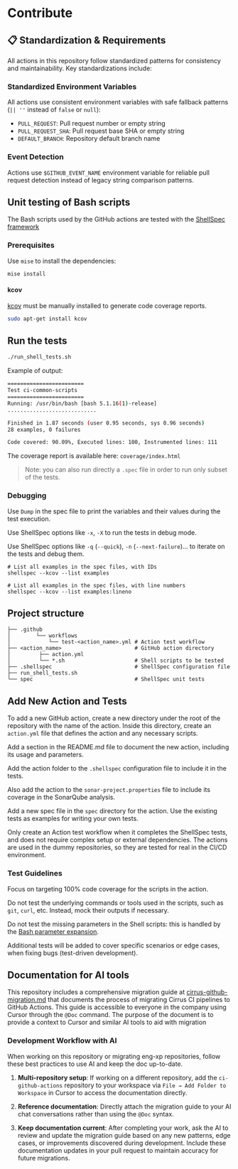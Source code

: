 # Contribute

## 📋 Standardization & Requirements

All actions in this repository follow standardized patterns for consistency and maintainability. Key standardizations include:

### Standardized Environment Variables

All actions use consistent environment variables with safe fallback patterns (`|| ''` instead of `false` or `null`):

- `PULL_REQUEST`: Pull request number or empty string
- `PULL_REQUEST_SHA`: Pull request base SHA or empty string
- `DEFAULT_BRANCH`: Repository default branch name

### Event Detection

Actions use `$GITHUB_EVENT_NAME` environment variable for reliable pull request detection instead of legacy string comparison patterns.

## Unit testing of Bash scripts

The Bash scripts used by the GitHub actions are tested with the [ShellSpec framework](https://github.com/shellspec/shellspec)

### Prerequisites

Use `mise` to install the dependencies:

```bash
mise install
```

#### kcov

[kcov](https://github.com/SimonKagstrom/kcov) must be manually installed to generate code coverage reports.

```bash
sudo apt-get install kcov
```

## Run the tests

```bash
./run_shell_tests.sh
```

Example of output:

```bash
========================
Test ci-common-scripts
========================
Running: /usr/bin/bash [bash 5.1.16(1)-release]
............................

Finished in 1.87 seconds (user 0.95 seconds, sys 0.96 seconds)
28 examples, 0 failures

Code covered: 90.09%, Executed lines: 100, Instrumented lines: 111

```

The coverage report is available here: `coverage/index.html`

> Note: you can also run directly a `.spec` file in order to run only subset of the tests.

### Debugging

Use `Dump` in the spec file to print the variables and their values during the test execution.

Use ShellSpec options like `-x`, `-X` to run the tests in debug mode.

Use ShellSpec options like `-q` (`--quick`), `-n` (`--next-failure`)... to iterate on the tests and debug them.

```shell
# List all examples in the spec files, with IDs
shellspec --kcov --list examples

# List all examples in the spec files, with line numbers
shellspec --kcov --list examples:lineno
```

## Project structure

```text
├── .github
│        └── workflows
│            └── test-<action_name>.yml # Action test workflow
├── <action_name>                       # GitHub action directory
│         ├── action.yml
│         └── *.sh                      # Shell scripts to be tested
├── .shellspec                          # ShellSpec configuration file
├── run_shell_tests.sh
└── spec                                # ShellSpec unit tests
```

## Add New Action and Tests

To add a new GitHub action, create a new directory under the root of the repository with the name of the action.
Inside this directory, create an `action.yml` file that defines the action and any necessary scripts.

Add a section in the README.md file to document the new action, including its usage and parameters.

Add the action folder to the `.shellspec` configuration file to include it in the tests.

Also add the action to the `sonar-project.properties` file to include its coverage in the SonarQube analysis.

Add a new spec file in the `spec` directory for the action. Use the existing tests as examples for writing your own tests.

Only create an Action test workflow when it completes the ShellSpec tests, and does not require complex setup or external dependencies.
The actions are used in the dummy repositories, so they are tested for real in the CI/CD environment.

### Test Guidelines

Focus on targeting 100% code coverage for the scripts in the action.

Do not test the underlying commands or tools used in the scripts, such as `git`, `curl`, etc. Instead, mock their outputs if necessary.

Do not test the missing parameters in the Shell scripts: this is handled by
the [Bash parameter expansion](https://xtranet-sonarsource.atlassian.net/wiki/spaces/Platform/pages/2683109459/Shell+Script+-+Cirrus+CI#Validate-Values-and-Report-Errors).

Additional tests will be added to cover specific scenarios or edge cases, when fixing bugs (test-driven development).

## Documentation for AI tools

This repository includes a comprehensive migration guide at [cirrus-github-migration.md](.cursor/cirrus-github-migration.md) that
documents the process of migrating Cirrus CI pipelines to GitHub Actions. This guide is accessible to everyone in the company
using Cursor through the `@Doc` command. The purpose of the document is to provide a context to Cursor and similar AI tools
to aid with migration

### Development Workflow with AI

When working on this repository or migrating eng-xp repositories, follow these best practices to use AI and keep the doc up-to-date.

1. **Multi-repository setup**: If working on a different repository, add the `ci-github-actions` repository to your workspace
   via `File → Add Folder to Workspace` in Cursor to access the documentation directly.

2. **Reference documentation**: Directly attach the migration guide to your AI chat conversations rather than using the `@Doc` syntax.

3. **Keep documentation current**: After completing your work, ask the AI to review and update the migration guide based on
   any new patterns, edge cases, or improvements discovered during development. Include these documentation updates in your
   pull request to maintain accuracy for future migrations.
